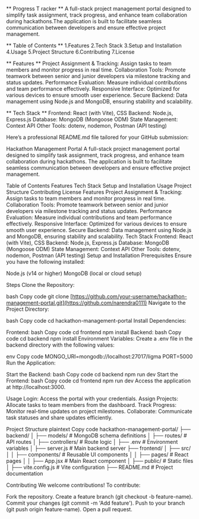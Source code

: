 ** Progress T racker **
A full-stack project management portal designed to simplify task assignment, track progress, and enhance team collaboration during hackathons.The application is built to facilitate seamless communication between developers and ensure effective project management.

** Table of Contents **
1.Features
2.Tech Stack
3.Setup and Installation
4.Usage
5.Project Structure
6.Contributing
7.License

** Features **
Project Assignment & Tracking: Assign tasks to team members and monitor progress in real time.
Collaboration Tools: Promote teamwork between senior and junior developers via milestone tracking and status updates.
Performance Evaluation: Measure individual contributions and team performance effectively.
Responsive Interface: Optimized for various devices to ensure smooth user experience.
Secure Backend: Data management using Node.js and MongoDB, ensuring stability and scalability.

** Tech Stack **
Frontend: React (with Vite), CSS
Backend: Node.js, Express.js
Database: MongoDB (Mongoose ODM)
State Management: Context API
Other Tools: dotenv, nodemon, Postman (API testing)


Here’s a professional README.md file tailored for your GitHub submission:

Hackathon Management Portal
A full-stack project management portal designed to simplify task assignment, track progress, and enhance team collaboration during hackathons. The application is built to facilitate seamless communication between developers and ensure effective project management.

Table of Contents
Features
Tech Stack
Setup and Installation
Usage
Project Structure
Contributing
License
Features
Project Assignment & Tracking: Assign tasks to team members and monitor progress in real time.
Collaboration Tools: Promote teamwork between senior and junior developers via milestone tracking and status updates.
Performance Evaluation: Measure individual contributions and team performance effectively.
Responsive Interface: Optimized for various devices to ensure smooth user experience.
Secure Backend: Data management using Node.js and MongoDB, ensuring stability and scalability.
Tech Stack
Frontend: React (with Vite), CSS
Backend: Node.js, Express.js
Database: MongoDB (Mongoose ODM)
State Management: Context API
Other Tools: dotenv, nodemon, Postman (API testing)
Setup and Installation
Prerequisites
Ensure you have the following installed:

Node.js (v14 or higher)
MongoDB (local or cloud setup)

Steps
Clone the Repository:

bash
Copy code
git clone [https://github.com/your-username/hackathon-management-portal.git](https://github.com/narendra0111)
Navigate to the Project Directory:

bash
Copy code
cd hackathon-management-portal
Install Dependencies:

Frontend:
bash
Copy code
cd frontend
npm install
Backend:
bash
Copy code
cd backend
npm install
Environment Variables: Create a .env file in the backend directory with the following values:

env
Copy code
MONGO_URI=mongodb://localhost:27017/ligma
PORT=5000
Run the Application:

Start the Backend:
bash
Copy code
cd backend
npm run dev
Start the Frontend:
bash
Copy code
cd frontend
npm run dev
Access the application at http://localhost:3000.

Usage
Login: Access the portal with your credentials.
Assign Projects: Allocate tasks to team members from the dashboard.
Track Progress: Monitor real-time updates on project milestones.
Collaborate: Communicate task statuses and share updates efficiently.

Project Structure
plaintext
Copy code
hackathon-management-portal/
├── backend/
│   ├── models/         # MongoDB schema definitions
│   ├── routes/         # API routes
│   ├── controllers/    # Route logic
│   ├── .env            # Environment variables
│   ├── server.js       # Main backend server
├── frontend/
│   ├── src/
│   │   ├── components/ # Reusable UI components
│   │   ├── pages/      # React pages
│   │   ├── App.jsx     # Main React component
│   ├── public/         # Static files
│   ├── vite.config.js  # Vite configuration
├── README.md           # Project documentation

Contributing
We welcome contributions! To contribute:

Fork the repository.
Create a feature branch (git checkout -b feature-name).
Commit your changes (git commit -m 'Add feature').
Push to your branch (git push origin feature-name).
Open a pull request.


